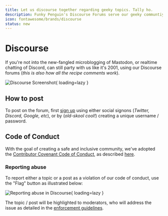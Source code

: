 ```yaml
---
title: Let us discourse together regarding geeky topics. Tally ho.
description: Funky Penguin's Discourse Forums serve our geeky communtiy, and consolidate comments and discussion from either the Geek Cookbook or the blog.
icon: fontawesome/brands/discourse
status: new
---
```

# Discourse

If you're not into the new-fangled microblogging of Mastodon, or realtime chatting of Discord, can still party with us like it's 2001, using our Discourse forums (*this is also how all the recipe comments work*).

![Discourse Screenshot](/images/discourse.png){ loading=lazy }

## How to post

To post on the forum, first [sign up](https://forum.funkypenguin.co.nz) using either social signons (*Twitter, Discord, Google, etc*), or by (*old-skool cool!*) creating a unique username / password.

## Code of Conduct

With the goal of creating a safe and inclusive community, we've adopted the [Contributor Covenant Code of Conduct](https://www.contributor-covenant.org/), as described [here](/community/code-of-conduct/).

### Reporting abuse

To report either a topic or a post as a violation of our code of conduct, use the "Flag" button as illustrated below:

![Reporting abuse in Discourse](/images/discourse-flag.png){ loading=lazy }

The topic / post will be highlighted to moderators, who will address the issue as detailed in the [enforcement guidelines](/community/code-of-conduct/#enforcement-guidelines).
